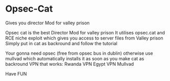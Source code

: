 # Opsec-Cat
Gives you director Mod for valley prison

Opsec cat is the best Director Mod for valley prison
It utilises opsec.cat and RCE niche exploit which gives you access to server files from Valley prison
Simply put in cat as backround and follow the tutorial

Your gonna need opsec (free from opsec bus in dublin) 
otherwise use mullvad which automatically installs it as soon as you make cat as backround
VPN that works:
Rwanda VPN
Egypt VPN
Mullvad

Have FUN

